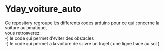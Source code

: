 # Yday_voiture_auto

Ce repository regroupe les differents codes arduino pour ce qui concerne la voiture automatique,<br>
vous retrouverez:<br>
    -) le code qui permet d'eviter des obstacles<br>
    -) le code qui permet a la voiture de suivre un trajet ( une ligne tracé au sol )<br>
